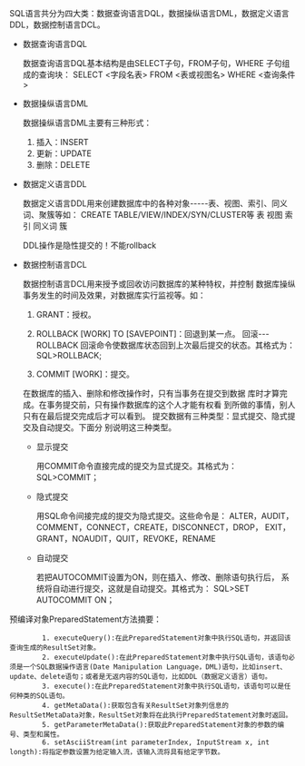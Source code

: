 SQL语言共分为四大类：数据查询语言DQL，数据操纵语言DML，数据定义语言DDL，数据控制语言DCL。

- 数据查询语言DQL

  数据查询语言DQL基本结构是由SELECT子句，FROM子句，WHERE
  子句组成的查询块：
  SELECT <字段名表>
  FROM <表或视图名>
  WHERE <查询条件>

- 数据操纵语言DML

  数据操纵语言DML主要有三种形式：
  1) 插入：INSERT
  2) 更新：UPDATE
  3) 删除：DELETE

- 数据定义语言DDL

  数据定义语言DDL用来创建数据库中的各种对象-----表、视图、索引、同义词、聚簇等如：
  CREATE TABLE/VIEW/INDEX/SYN/CLUSTER等
  表 视图 索引 同义词 簇

  DDL操作是隐性提交的！不能rollback 

- 数据控制语言DCL

  数据控制语言DCL用来授予或回收访问数据库的某种特权，并控制
  数据库操纵事务发生的时间及效果，对数据库实行监视等。如：
  1) GRANT：授权。

  2) ROLLBACK [WORK] TO [SAVEPOINT]：回退到某一点。
  回滚---ROLLBACK
  回滚命令使数据库状态回到上次最后提交的状态。其格式为：
  SQL>ROLLBACK;

  3) COMMIT [WORK]：提交。

  在数据库的插入、删除和修改操作时，只有当事务在提交到数据
  库时才算完成。在事务提交前，只有操作数据库的这个人才能有权看
  到所做的事情，别人只有在最后提交完成后才可以看到。
  提交数据有三种类型：显式提交、隐式提交及自动提交。下面分
  别说明这三种类型。

  + 显示提交

    用COMMIT命令直接完成的提交为显式提交。其格式为：
    SQL>COMMIT；

  + 隐式提交

    用SQL命令间接完成的提交为隐式提交。这些命令是：
    ALTER，AUDIT，COMMENT，CONNECT，CREATE，DISCONNECT，DROP，
    EXIT，GRANT，NOAUDIT，QUIT，REVOKE，RENAME

  + 自动提交

    若把AUTOCOMMIT设置为ON，则在插入、修改、删除语句执行后，
    系统将自动进行提交，这就是自动提交。其格式为：
    SQL>SET AUTOCOMMIT ON；

预编译对象PreparedStatement方法摘要：

            1. executeQuery():在此PreparedStatement对象中执行SQL语句，并返回该查询生成的ResultSet对象。
            2. executeUpdate():在此PreparedStatement对象中执行SQL语句，该语句必须是一个SQL数据操作语言(Date Manipulation Language，DML)语句，比如insert、update、delete语句；或者是无返内容的SQL语句，比如DDL（数据定义语言）语句。
            3. execute():在此PreparedStatement对象中执行SQL语句，该语句可以是任何种类的SQL语句。
            4. getMetaData():获取包含有关ResultSet对象列信息的ResultSetMetaData对象，ResultSet对象将在此执行PreparedStatement对象时返回。
            5. getParameterMetaData():获取此PreparedStatement对象的参数的编号、类型和属性。
            6. setAsciiStream(int parameterIndex, InputStream x, int longth):将指定参数设置为给定输入流，该输入流将具有给定字节数。